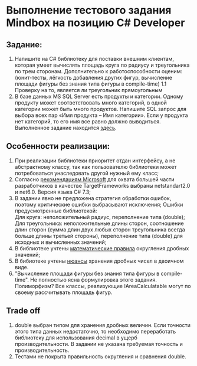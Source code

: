 # Выполнение тестового задания Mindbox на позицию C# Developer

## Задание:
1. Напишите на C# библиотеку для поставки внешним клиентам, которая умеет вычислять площадь круга по радиусу и треугольника по трем сторонам. Дополнительно к работоспособности оценим: (юнит-тесты, лёгкость добавления других фигур, вычисление площади фигуры без знания типа фигуры в compile-time)
1.1 Проверку на то, является ли треугольник прямоугольным
2. В базе данных MS SQL Server есть продукты и категории. Одному продукту может соответствовать много категорий, в одной категории может быть много продуктов. Напишите SQL запрос для выбора всех пар «Имя продукта – Имя категории». Если у продукта нет категорий, то его имя все равно должно выводиться. Выполненное задание находится [здесь](https://github.com/Trosh-A/AreaCalculation/blob/main/MS_SQL_TASK/SQLQuery.sql).

## Особенности реализации:
1. При реализации библиотеки приоритет отдан интерфейсу, а не абстрактному классу, так как пользователю библиотеки может потребоваться унаследовать другой нужный ему класс;
2. Согласно [рекомендациям Microsoft](https://docs.microsoft.com/en-us/dotnet/standard/net-standard#when-to-target-net50-or-net60-vs-netstandard) для охвата большей части разработчиков в качестве TargetFrameworks выбраны netstandart2.0 и net6.0. Версия языка C# 7.3;
3. В задании явно не предложена стратегия обработки ошибок, поэтому критические ошибки выбрасывают исключения;
Ошибки предусмотренные библиотекой: 
<br/>Для круга: неположительный радиус, переполнение типа (double);
<br/>Для треугольника: неположительные длины сторон, соотношение длин сторон (сумма длин двух любых сторон треугольника всегда больше длины третьей стороны), переполнение типа (double) для исходных и вычисленных значений;
4. В библиотеке учтены [математические правила](https://docs.microsoft.com/en-us/dotnet/api/system.math.round#midpoint-values-and-rounding-conventions) округления дробных значений;
5. В бибиотеке учтены [нюансы](https://docs.microsoft.com/en-us/dotnet/api/system.double.epsilon) хранения дробных чисел в двоичном виде.
6. "Вычисление площади фигуры без знания типа фигуры в compile-time". Не полностью ясна формулировка этого задания. Полиморфизм? Все классы, реализующие  IAreaCalculatable могут по своему рассчитывать площадь фигур.

## Trade off
1. double выбран типом для хранения дробных величин. Если точности этого типа данных недостаточно, то необходимо переработать библиотеку для использования decimal в ущерб производительности. В задании не указана требуемая точность и производительность.
2. Тестами не покрыта правильность округления и сравнения double. 
